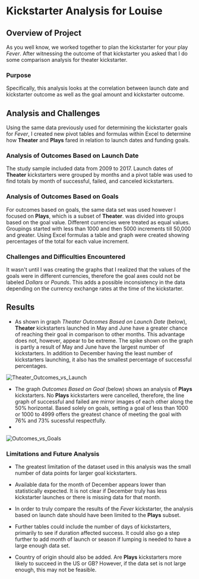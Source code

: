 # Kickstarter Analysis for Louise

## Overview of Project
As you well know, we worked together to plan the kickstarter for your play *Fever*. After witnessing the outcome of that kickstarter you asked that I do some comparison analysis for theater kickstarter.
### Purpose
Specifically, this analysis looks at the correlation between launch date and kickstarter outcome as well as the goal amount and kickstarter outcome.

## Analysis and Challenges
Using the same data previously used for determining the kickstarter goals for *Fever*, I created new pivot tables and formulas within Excel to determine how **Theater** and **Plays** fared in relation to launch dates and funding goals.    
### Analysis of Outcomes Based on Launch Date
The study sample included data from 2009 to 2017. Launch dates of **Theater** kickstarters were grouped by months and a pivot table was used to find totals by month of successful, failed, and canceled kickstarters.
### Analysis of Outcomes Based on Goals
For outcomes based on goals, the same data set was used however I focused on **Plays**, which is a subset of **Theater**. was divided into groups based on the goal value. Different currencies were treated as equal values. Groupings started with less than 1000 and then 5000 increments till 50,000 and greater. Using Excel formulas a table and graph were created showing percentages of the total for each value increment.
### Challenges and Difficulties Encountered
It wasn't until I was creating the graphs that I realized that the values of the goals were in different currencies, therefore the goal axes could not be labeled *Dollars* or *Pounds*. This adds a possible inconsistency in the data depending on the currency exchange rates at the time of the kickstarter.

## Results
* As shown in graph *Theater Outcomes Based on Launch Date* (below), **Theater** kickstarters launched in May and June have a greater chance of reaching their goal in comparison to other months. This advantage does not, however, appear to be extreme. The spike shown on the graph is partly a result of May and June have the largest number of kickstarters.
In addition to December having the least number of kickstarters launching, it also has the smallest percentage of successful percentages. 

![Theater_Outcomes_vs_Launch](https://user-images.githubusercontent.com/100614690/161425333-88cb4a55-d306-4566-811e-3765f54d3208.png)


* The graph *Outcomes Based on Goal* (below) shows an analysis of **Plays** kickstarters. No **Plays** kickstarters were cancelled, therefore, the line graph of successful and failed are mirror images of each other along the 50% horizontal. Based solely on goals, setting a goal of less than 1000 or 1000 to 4999 offers the greatest chance of meeting the goal with 76% and 73% sucessful respectfully.
* 
![Outcomes_vs_Goals](https://user-images.githubusercontent.com/100614690/161425365-bccbd73f-fe43-4126-a5f3-13c18dda09f4.png)


### Limitations and Future Analysis
* The greatest limitation of the dataset used in this analysis was the small number of data points for larger goal kickstarters. 
* Available data for the month of December appears lower than statistically expected. It is not clear if December truly has less kickstarter launches or there is missing data for that month.

* In order to truly compare the results of the *Fever* kickstarter, the analysis based on launch date should have been limited to the **Plays** subset. 

* Further tables could include the number of days of kickstarters, primarily to see if duration affected success. It could also go a step further to add month of launch or season if lumping is needed to have a large enough data set.

* Country of origin should also be added. Are **Plays** kickstarters more likely to succeed in the US or GB? However, if the data set is not large enough, this may not be feasible.




